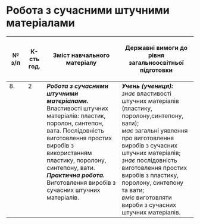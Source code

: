  # Робота з сучасними штучними матеріалами

<table>
<thead>
  <tr>
    <th width="10%" align="center"><p>№ з/п</p></td>
    <th width="10%" align="center"><p>К-сть год.</p></td>
    <th width="40%" align="center"><p>Зміст навчального матеріалу</p></td>
    <th width="60%" align="center"><p>Державні вимоги до рівня загальноосвітньої підготовки</p></td>
  </tr>
</thead>
<tbody>
  <tr>
    <td width="10%" style="vertical-align:top !important;">
8.</td>
    <td width="10%" style="vertical-align:top !important;">
2</td>
    <td width="40%" style="vertical-align:top !important;">
<b><i>Робота з сучасними штучними матеріалами.</i></b>  Властивості штучних матеріалів: пластик, поролон, синтепон, вата. Послідовність виготовлення простих виробів з використанням пластику, поролону, синтепону, вати. <br>
<b><i>Практична робота.</i></b> <br>
Виготовлення виробів з сучасних штучних матеріалів.<br>
</td>
    <td width="60%" style="vertical-align:top !important;">
<i><b>Учень (учениця):</b></i><br>
<i>знає</i> властивості штучних матеріалів (пластику, поролону,синтепону, вати);<br>
<i>має</i> загальні уявлення про виготовлення виробів з сучасних штучних матеріалів;<br>
<i>знає</i> послідовність виготовлення простих виробів з пластику, поролону, синтепону та вати; <br>
<i>вміє</i> виготовляти вироби з сучасних штучних матеріалів.<br>
</td>
  </tr>
</tbody>
</table>